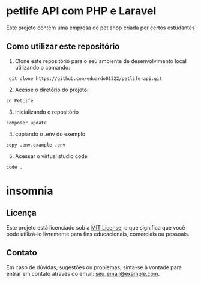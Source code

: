 # petlife API com PHP e Laravel

Este projeto contém uma empresa de pet shop criada por certos estudantes

## Como utilizar este repositório

1. Clone este repositório para o seu ambiente de desenvolvimento local utilizando o comando:
```
 git clone https://github.com/eduardo01322/petlife-api.git
```
2. Acesse o diretório do projeto:
```
cd PetLife
```
3. inicializando o repositório
```
composer update
```
4. copiando o .env do exemplo
```
copy .env.example .env
```
5. Acessar o virtual studio code
```
code .
```
# insomnia


## Licença

Este projeto está licenciado sob a [MIT License](LICENSE), o que significa que você pode utilizá-lo livremente para fins educacionais, comerciais ou pessoais.

## Contato

Em caso de dúvidas, sugestões ou problemas, sinta-se à vontade para entrar em contato através do email: seu_email@example.com.

